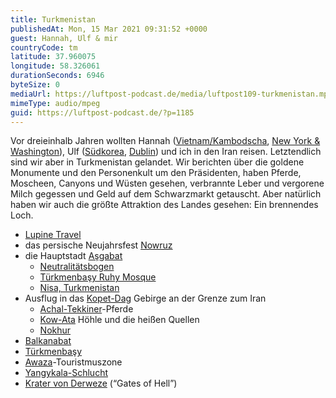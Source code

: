 ```yaml
---
title: Turkmenistan
publishedAt: Mon, 15 Mar 2021 09:31:52 +0000
guest: Hannah, Ulf & mir
countryCode: tm
latitude: 37.960075
longitude: 58.326061
durationSeconds: 6946
byteSize: 0
mediaUrl: https://luftpost-podcast.de/media/luftpost109-turkmenistan.mp3
mimeType: audio/mpeg
guid: https://luftpost-podcast.de/?p=1185
---
```


Vor dreieinhalb Jahren wollten Hannah ([Vietnam/Kambodscha](https://luftpost-podcast.de/kambodscha/), [New York & Washington](https://luftpost-podcast.de/new-york-2-washington/)), Ulf ([Südkorea](https://luftpost-podcast.de/suedkorea/), [Dublin](https://luftpost-podcast.de/dublin/)) und ich in den Iran reisen. Letztendlich sind wir aber in Turkmenistan gelandet. Wir berichten über die goldene Monumente und den Personenkult um den Präsidenten, haben Pferde, Moscheen, Canyons und Wüsten gesehen, verbrannte Leber und vergorene Milch gegessen und Geld auf dem Schwarzmarkt getauscht. Aber natürlich haben wir auch die größte Attraktion des Landes gesehen: Ein brennendes Loch.
* [Lupine Travel](https://lupinetravel.co.uk)
* das persische Neujahrsfest [Nowruz](https://en.wikipedia.org/wiki/Nowruz)
* die Hauptstadt [Aşgabat](https://de.wikipedia.org/wiki/A%C5%9Fgabat)  
   * [Neutralitätsbogen](https://de.wikipedia.org/wiki/Neutralit%C3%A4tsbogen)  
   * [Türkmenbaşy Ruhy Mosque](https://en.wikipedia.org/wiki/T%C3%BCrkmenba%C5%9Fy%5FRuhy%5FMosque)  
   * [Nisa, Turkmenistan](https://en.wikipedia.org/wiki/Nisa,%5FTurkmenistan)
* Ausflug in das [Kopet-Dag](https://de.wikipedia.org/wiki/Kopet-Dag) Gebirge an der Grenze zum Iran  
   * [Achal-Tekkiner](https://de.wikipedia.org/wiki/Achal-Tekkiner)\-Pferde  
   * [Kow-Ata](https://de.wikipedia.org/wiki/Kow-Ata) Höhle und die heißen Quellen  
   * [Nokhur](https://de.wikipedia.org/wiki/Nokhur)
* [Balkanabat](https://de.wikipedia.org/wiki/Balkanabat)
* [Türkmenbaşy](https://de.wikipedia.org/wiki/T%C3%BCrkmenba%C5%9Fy%5F%28Stadt%29)
* [Awaza](https://de.wikipedia.org/wiki/Awaza)\-Touristmuszone
* [Yangykala-Schlucht](https://de.wikipedia.org/wiki/Yangykala-Schlucht)
* [Krater von Derweze](https://de.wikipedia.org/wiki/Krater%5Fvon%5FDerweze) (“Gates of Hell”)
